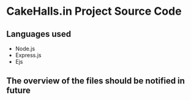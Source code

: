 # CakeHalls.in Project Source Code 
## Languages used
  * Node.js
  * Express.js
  * Ejs
## The overview of the files should be notified in future 